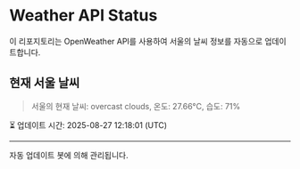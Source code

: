 
# Weather API Status

이 리포지토리는 OpenWeather API를 사용하여 서울의 날씨 정보를 자동으로 업데이트합니다.

## 현재 서울 날씨
> 서울의 현재 날씨: overcast clouds, 온도: 27.66°C, 습도: 71%

⏳ 업데이트 시간: 2025-08-27 12:18:01 (UTC)

---
자동 업데이트 봇에 의해 관리됩니다.
